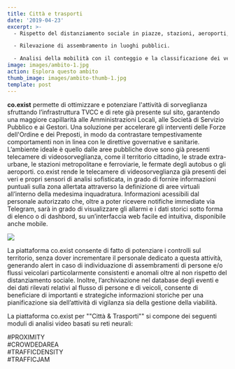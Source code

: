 ```yaml
---
title: Città e trasporti
date: '2019-04-23'
excerpt: >-
  - Rispetto del distanziamento sociale in piazze, stazioni, aeroporti, ecc..

  - Rilevazione di assembramento in luoghi pubblici.

  - Analisi della mobilità con il conteggio e la classificazione dei veicoli.
image: images/ambito-1.jpg
action: Esplora questo ambito
thumb_image: images/ambito-thumb-1.jpg
template: post
---
```


**co.exist** permette di ottimizzare e potenziare l'attività di sorveglianza sfruttando l’infrastruttura TVCC e di rete già presente sul sito, garantendo una maggiore capillarità alle Amministrazioni Locali, alle Società di Servizio Pubblico e ai Gestori. Una soluzione per accelerare gli interventi delle Forze dell'Ordine e dei Preposti, in modo da contrastare tempestivamente comportamenti non in linea con le direttive governative e sanitarie.  
L’ambiente ideale è quello dalle aree pubbliche dove sono già presenti telecamere di videosorveglianza, come il territorio cittadino, le strade extra-urbane, le stazioni metropolitane e ferroviarie, le fermate degli autobus o gli aeroporti.
co.exist rende le telecamere di videosorveglianza già presenti dei veri e propri sensori di analisi sofisticata, in grado di fornire informazioni puntuali sulla zona allertata attraverso la definizione di aree virtuali all’interno della medesima inquadratura. Informazioni acessibili dal personale autorizzato che, oltre a poter ricevere notifiche immediate via Telegram, sarà in grado di visualizzare gli allarmi e i dati storici sotto forma di elenco o di dashbord, su un’interfaccia web facile ed intuitiva, disponibile anche mobile.

<img src="/images/icone_city_transportations_coexist.png" class="ambiti" />

La piattaforma co.exist consente di fatto di potenziare i controlli sul territorio, senza dover incrementare il personale dedicato a questa attività, generando alert in caso di individuazione di assembramenti di persone e/o flussi veicolari particolarmente consistenti e anomali oltre al non rispetto del distanziamento sociale. Inoltre, l’archiviazione nel database degli eventi e dei dati rilevati relativi al flusso di persone e di veicoli, consente di beneficiare di importanti e strategiche informazioni storiche per una pianificazione sia dell’attività di vigilanza sia della gestione della viabilità.

La piattaforma co.exist per ""Città & Trasporti"" si compone dei seguenti moduli di analisi video basati su reti neurali:

\#PROXIMITY<br/>
\#CROWDEDAREA<br/>
\#TRAFFICDENSITY<br/>
\#TRAFFICJAM
